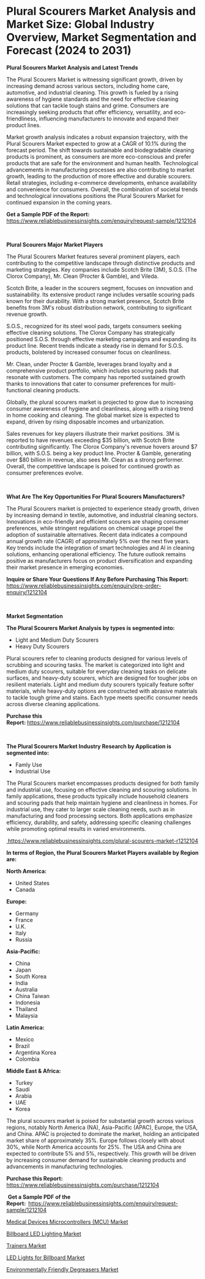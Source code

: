 <p><h1>Plural Scourers Market Analysis and Market Size: Global Industry Overview, Market Segmentation and Forecast (2024 to 2031)</h1></p><p><strong>Plural Scourers Market Analysis and Latest Trends</strong></p>
<p><p>The Plural Scourers Market is witnessing significant growth, driven by increasing demand across various sectors, including home care, automotive, and industrial cleaning. This growth is fueled by a rising awareness of hygiene standards and the need for effective cleaning solutions that can tackle tough stains and grime. Consumers are increasingly seeking products that offer efficiency, versatility, and eco-friendliness, influencing manufacturers to innovate and expand their product lines.</p><p>Market growth analysis indicates a robust expansion trajectory, with the Plural Scourers Market expected to grow at a CAGR of 10.1% during the forecast period. The shift towards sustainable and biodegradable cleaning products is prominent, as consumers are more eco-conscious and prefer products that are safe for the environment and human health. Technological advancements in manufacturing processes are also contributing to market growth, leading to the production of more effective and durable scourers. Retail strategies, including e-commerce developments, enhance availability and convenience for consumers. Overall, the combination of societal trends and technological innovations positions the Plural Scourers Market for continued expansion in the coming years.</p></p>
<p><strong>Get a Sample PDF of the Report:&nbsp;</strong> <a href="https://www.reliablebusinessinsights.com/enquiry/request-sample/1212104?utm_campaign=41&utm_medium=2&utm_source=Github&utm_content=ia&utm_term=06102024&utm_id=plural-scourers">https://www.reliablebusinessinsights.com/enquiry/request-sample/1212104</a></p>
<p>&nbsp;</p>
<p><strong>Plural Scourers Major Market Players</strong></p>
<p><p>The Plural Scourers Market features several prominent players, each contributing to the competitive landscape through distinctive products and marketing strategies. Key companies include Scotch Brite (3M), S.O.S. (The Clorox Company), Mr. Clean (Procter & Gamble), and Vileda.</p><p>Scotch Brite, a leader in the scourers segment, focuses on innovation and sustainability. Its extensive product range includes versatile scouring pads known for their durability. With a strong market presence, Scotch Brite benefits from 3M's robust distribution network, contributing to significant revenue growth.</p><p>S.O.S., recognized for its steel wool pads, targets consumers seeking effective cleaning solutions. The Clorox Company has strategically positioned S.O.S. through effective marketing campaigns and expanding its product line. Recent trends indicate a steady rise in demand for S.O.S. products, bolstered by increased consumer focus on cleanliness.</p><p>Mr. Clean, under Procter & Gamble, leverages brand loyalty and a comprehensive product portfolio, which includes scouring pads that resonate with customers. The company has reported sustained growth thanks to innovations that cater to consumer preferences for multi-functional cleaning products.</p><p>Globally, the plural scourers market is projected to grow due to increasing consumer awareness of hygiene and cleanliness, along with a rising trend in home cooking and cleaning. The global market size is expected to expand, driven by rising disposable incomes and urbanization.</p><p>Sales revenues for key players illustrate their market positions. 3M is reported to have revenues exceeding $35 billion, with Scotch Brite contributing significantly. The Clorox Company's revenue hovers around $7 billion, with S.O.S. being a key product line. Procter & Gamble, generating over $80 billion in revenue, also sees Mr. Clean as a strong performer. Overall, the competitive landscape is poised for continued growth as consumer preferences evolve.</p></p>
<p>&nbsp;</p>
<p><strong>What Are The Key Opportunities For Plural Scourers Manufacturers?</strong></p>
<p><p>The Plural Scourers market is projected to experience steady growth, driven by increasing demand in textile, automotive, and industrial cleaning sectors. Innovations in eco-friendly and efficient scourers are shaping consumer preferences, while stringent regulations on chemical usage propel the adoption of sustainable alternatives. Recent data indicates a compound annual growth rate (CAGR) of approximately 5% over the next five years. Key trends include the integration of smart technologies and AI in cleaning solutions, enhancing operational efficiency. The future outlook remains positive as manufacturers focus on product diversification and expanding their market presence in emerging economies.</p></p>
<p><strong>Inquire or Share Your Questions If Any Before Purchasing This Report:</strong> <a href="https://www.reliablebusinessinsights.com/enquiry/pre-order-enquiry/1212104?utm_campaign=41&utm_medium=2&utm_source=Github&utm_content=ia&utm_term=06102024&utm_id=plural-scourers">https://www.reliablebusinessinsights.com/enquiry/pre-order-enquiry/1212104</a></p>
<p>&nbsp;</p>
<p><strong>Market Segmentation</strong></p>
<p><strong>The Plural Scourers Market Analysis by types is segmented into:</strong></p>
<p><ul><li>Light and Medium Duty Scourers</li><li>Heavy Duty Scourers</li></ul></p>
<p><p>Plural scourers refer to cleaning products designed for various levels of scrubbing and scouring tasks. The market is categorized into light and medium duty scourers, suitable for everyday cleaning tasks on delicate surfaces, and heavy-duty scourers, which are designed for tougher jobs on resilient materials. Light and medium duty scourers typically feature softer materials, while heavy-duty options are constructed with abrasive materials to tackle tough grime and stains. Each type meets specific consumer needs across diverse cleaning applications.</p></p>
<p><strong>Purchase this Report:&nbsp;</strong><a href="https://www.reliablebusinessinsights.com/purchase/1212104?utm_campaign=41&utm_medium=2&utm_source=Github&utm_content=ia&utm_term=06102024&utm_id=plural-scourers">https://www.reliablebusinessinsights.com/purchase/1212104</a></p>
<p>&nbsp;</p>
<p><strong>The Plural Scourers Market Industry Research by Application is segmented into:</strong></p>
<p><ul><li>Famly Use</li><li>Industrial Use</li></ul></p>
<p><p>The Plural Scourers market encompasses products designed for both family and industrial use, focusing on effective cleaning and scouring solutions. In family applications, these products typically include household cleaners and scouring pads that help maintain hygiene and cleanliness in homes. For industrial use, they cater to larger scale cleaning needs, such as in manufacturing and food processing sectors. Both applications emphasize efficiency, durability, and safety, addressing specific cleaning challenges while promoting optimal results in varied environments.</p></p>
<p><a href="https://www.reliablebusinessinsights.com/plural-scourers-market-r1212104?utm_campaign=41&utm_medium=2&utm_source=Github&utm_content=ia&utm_term=06102024&utm_id=plural-scourers">&nbsp;https://www.reliablebusinessinsights.com/plural-scourers-market-r1212104</a></p>
<p><strong>In terms of Region, the Plural Scourers Market Players available by Region are:</strong></p>
<p>
    <p> <strong> North America: </strong>
        <ul>
            <li>United States</li>
            <li>Canada</li>
        </ul>
        </p> 
    <p> <strong> Europe: </strong>
        <ul>
            <li>Germany</li>
            <li>France</li>
            <li>U.K.</li>
            <li>Italy</li>
            <li>Russia</li>
        </ul>
        </p> 
    <p> <strong> Asia-Pacific: </strong>
        <ul>
            <li>China</li>
            <li>Japan</li>
            <li>South Korea</li>
            <li>India</li>
            <li>Australia</li>
            <li>China Taiwan</li>
            <li>Indonesia</li>
            <li>Thailand</li>
            <li>Malaysia</li>
        </ul>
        </p> 
    <p> <strong> Latin America: </strong>
        <ul>
            <li>Mexico</li>
            <li>Brazil</li>
            <li>Argentina Korea</li>
            <li>Colombia</li>
        </ul>
        </p> 
    <p> <strong> Middle East & Africa: </strong>
        <ul>
            <li>Turkey</li>
            <li>Saudi</li>
            <li>Arabia</li>
            <li>UAE</li>
            <li>Korea</li>
        </ul>
    </p>
    </p>
<p><p>The plural scourers market is poised for substantial growth across various regions, notably North America (NA), Asia-Pacific (APAC), Europe, the USA, and China. APAC is projected to dominate the market, holding an anticipated market share of approximately 35%. Europe follows closely with about 30%, while North America accounts for 25%. The USA and China are expected to contribute 5% and 5%, respectively. This growth will be driven by increasing consumer demand for sustainable cleaning products and advancements in manufacturing technologies.</p></p>
<p><strong>Purchase this Report: </strong><a href="https://www.reliablebusinessinsights.com/purchase/1212104?utm_campaign=41&utm_medium=2&utm_source=Github&utm_content=ia&utm_term=06102024&utm_id=plural-scourers">https://www.reliablebusinessinsights.com/purchase/1212104</a></p>
<p>&nbsp;<strong>Get a Sample PDF of the Report:&nbsp;&nbsp;</strong><a href="https://www.reliablebusinessinsights.com/enquiry/request-sample/1212104?utm_campaign=41&utm_medium=2&utm_source=Github&utm_content=ia&utm_term=06102024&utm_id=plural-scourers">https://www.reliablebusinessinsights.com/enquiry/request-sample/1212104</a></p>
<p><strong></strong></p>
<p><p><a href="https://github.com/allegrayx16ca/Market-Research-Report-List-1/blob/main/medical-devices-microcontrollers-mcu-market.md?utm_campaign=41&utm_medium=2&utm_source=Github&utm_content=ia&utm_term=06102024&utm_id=plural-scourers">Medical Devices Microcontrollers (MCU) Market</a></p><p><a href="https://issuu.com/reportprime-2/docs/billboard-led-lighting-market-size-_9a2da1d69c740d?utm_campaign=41&utm_medium=2&utm_source=Github&utm_content=ia&utm_term=06102024&utm_id=plural-scourers">Billboard LED Lighting Market</a></p><p><a href="https://www.linkedin.com/pulse/global-trainers-market-pulse-trends-growth-analysis-hqh7e?utm_campaign=41&utm_medium=2&utm_source=Github&utm_content=ia&utm_term=06102024&utm_id=plural-scourers">Trainers Market</a></p><p><a href="https://issuu.com/reportprime-2/docs/led-lights-for-billboard-market-siz_60eafe4f1123a0?utm_campaign=41&utm_medium=2&utm_source=Github&utm_content=ia&utm_term=06102024&utm_id=plural-scourers">LED Lights for Billboard Market</a></p><p><a href="https://github.com/AlesiaDushku485/Market-Research-Report-List-1/blob/main/environmentally-friendly-degreasers-market.md?utm_campaign=41&utm_medium=2&utm_source=Github&utm_content=ia&utm_term=06102024&utm_id=plural-scourers">Environmentally Friendly Degreasers Market</a></p></p>
